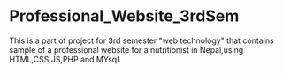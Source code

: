 # Professional_Website_3rdSem
This is a part of project for 3rd semester "web technology" that contains sample of a  professional website for a nutritionist in Nepal,using HTML,CSS,JS,PHP and MYsql.
